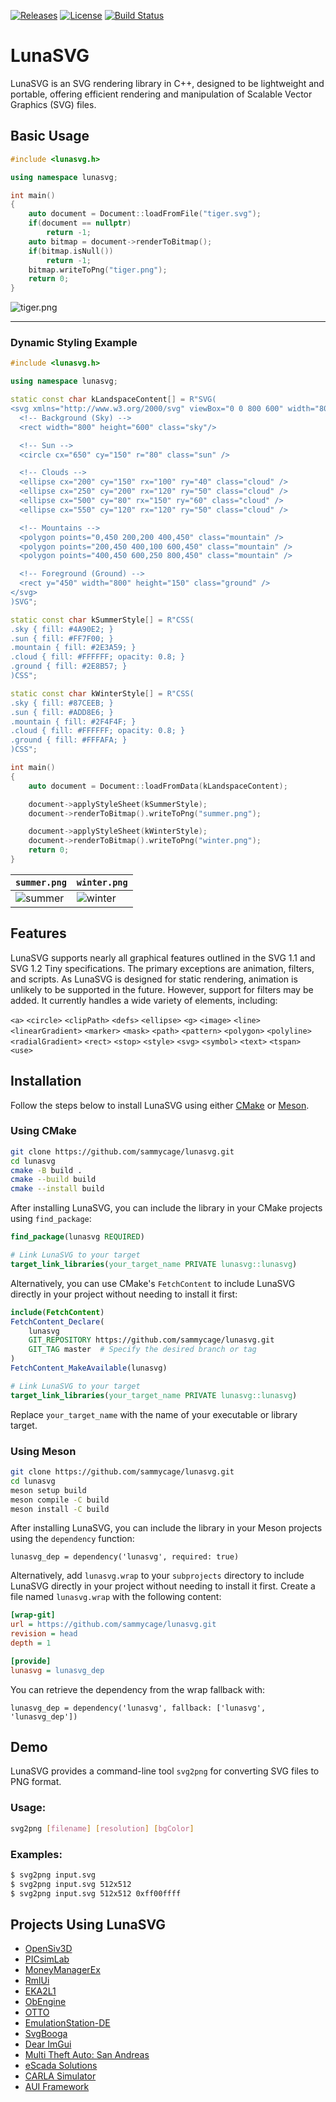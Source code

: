 [![Releases](https://img.shields.io/badge/Version-3.0.1-orange.svg)](https://github.com/sammycage/lunasvg/releases)
[![License](https://img.shields.io/badge/License-MIT-blue.svg)](https://github.com/sammycage/lunasvg/blob/master/LICENSE)
[![Build Status](https://github.com/sammycage/lunasvg/actions/workflows/main.yml/badge.svg)](https://github.com/sammycage/lunasvg/actions)

# LunaSVG

LunaSVG is an SVG rendering library in C++, designed to be lightweight and portable, offering efficient rendering and manipulation of Scalable Vector Graphics (SVG) files.

## Basic Usage

```cpp
#include <lunasvg.h>

using namespace lunasvg;

int main()
{
    auto document = Document::loadFromFile("tiger.svg");
    if(document == nullptr)
        return -1;
    auto bitmap = document->renderToBitmap();
    if(bitmap.isNull())
        return -1;
    bitmap.writeToPng("tiger.png");
    return 0;
}

```

![tiger.png](https://github.com/user-attachments/assets/b87bbf92-6dd1-4b29-a890-99cfffce66b8)

---

### Dynamic Styling Example

```cpp
#include <lunasvg.h>

using namespace lunasvg;

static const char kLandspaceContent[] = R"SVG(
<svg xmlns="http://www.w3.org/2000/svg" viewBox="0 0 800 600" width="800" height="600">
  <!-- Background (Sky) -->
  <rect width="800" height="600" class="sky"/>

  <!-- Sun -->
  <circle cx="650" cy="150" r="80" class="sun" />

  <!-- Clouds -->
  <ellipse cx="200" cy="150" rx="100" ry="40" class="cloud" />
  <ellipse cx="250" cy="200" rx="120" ry="50" class="cloud" />
  <ellipse cx="500" cy="80" rx="150" ry="60" class="cloud" />
  <ellipse cx="550" cy="120" rx="120" ry="50" class="cloud" />

  <!-- Mountains -->
  <polygon points="0,450 200,200 400,450" class="mountain" />
  <polygon points="200,450 400,100 600,450" class="mountain" />
  <polygon points="400,450 600,250 800,450" class="mountain" />

  <!-- Foreground (Ground) -->
  <rect y="450" width="800" height="150" class="ground" />
</svg>
)SVG";

static const char kSummerStyle[] = R"CSS(
.sky { fill: #4A90E2; }
.sun { fill: #FF7F00; }
.mountain { fill: #2E3A59; }
.cloud { fill: #FFFFFF; opacity: 0.8; }
.ground { fill: #2E8B57; }
)CSS";

static const char kWinterStyle[] = R"CSS(
.sky { fill: #87CEEB; }
.sun { fill: #ADD8E6; }
.mountain { fill: #2F4F4F; }
.cloud { fill: #FFFFFF; opacity: 0.8; }
.ground { fill: #FFFAFA; }
)CSS";

int main()
{
    auto document = Document::loadFromData(kLandspaceContent);

    document->applyStyleSheet(kSummerStyle);
    document->renderToBitmap().writeToPng("summer.png");

    document->applyStyleSheet(kWinterStyle);
    document->renderToBitmap().writeToPng("winter.png");
    return 0;
}
```

| `summer.png` | `winter.png` |
| --- | --- |
| ![summer](https://github.com/user-attachments/assets/c7f16780-23f8-4acd-906a-2242f2d0d33b) | ![winter](https://github.com/user-attachments/assets/fdd65288-11c7-4e16-bb5a-2bf28de57145) |

## Features

LunaSVG supports nearly all graphical features outlined in the SVG 1.1 and SVG 1.2 Tiny specifications. The primary exceptions are animation, filters, and scripts. As LunaSVG is designed for static rendering, animation is unlikely to be supported in the future. However, support for filters may be added. It currently handles a wide variety of elements, including:

`<a>` `<circle>` `<clipPath>` `<defs>` `<ellipse>` `<g>` `<image>` `<line>` `<linearGradient>` `<marker>` `<mask>` `<path>` `<pattern>` `<polygon>` `<polyline>` `<radialGradient>` `<rect>` `<stop>` `<style>` `<svg>` `<symbol>` `<text>` `<tspan>` `<use>`

## Installation

Follow the steps below to install LunaSVG using either [CMake](https://cmake.org/) or [Meson](https://mesonbuild.com/).

### Using CMake

```bash
git clone https://github.com/sammycage/lunasvg.git
cd lunasvg
cmake -B build .
cmake --build build
cmake --install build
```

After installing LunaSVG, you can include the library in your CMake projects using `find_package`:

```cmake
find_package(lunasvg REQUIRED)

# Link LunaSVG to your target
target_link_libraries(your_target_name PRIVATE lunasvg::lunasvg)
```

Alternatively, you can use CMake's `FetchContent` to include LunaSVG directly in your project without needing to install it first:

```cmake
include(FetchContent)
FetchContent_Declare(
    lunasvg
    GIT_REPOSITORY https://github.com/sammycage/lunasvg.git
    GIT_TAG master  # Specify the desired branch or tag
)
FetchContent_MakeAvailable(lunasvg)

# Link LunaSVG to your target
target_link_libraries(your_target_name PRIVATE lunasvg::lunasvg)
```

Replace `your_target_name` with the name of your executable or library target.

### Using Meson

```bash
git clone https://github.com/sammycage/lunasvg.git
cd lunasvg
meson setup build
meson compile -C build
meson install -C build
```

After installing LunaSVG, you can include the library in your Meson projects using the `dependency` function:

```meson
lunasvg_dep = dependency('lunasvg', required: true)
```

Alternatively, add `lunasvg.wrap` to your `subprojects` directory to include LunaSVG directly in your project without needing to install it first. Create a file named `lunasvg.wrap` with the following content:

```ini
[wrap-git]
url = https://github.com/sammycage/lunasvg.git
revision = head
depth = 1

[provide]
lunasvg = lunasvg_dep
```

You can retrieve the dependency from the wrap fallback with:

```meson
lunasvg_dep = dependency('lunasvg', fallback: ['lunasvg', 'lunasvg_dep'])
```

## Demo

LunaSVG provides a command-line tool `svg2png` for converting SVG files to PNG format.

### Usage:
```bash
svg2png [filename] [resolution] [bgColor]
```

### Examples:
```bash
$ svg2png input.svg
$ svg2png input.svg 512x512
$ svg2png input.svg 512x512 0xff00ffff
```

## Projects Using LunaSVG

- [OpenSiv3D](https://github.com/Siv3D/OpenSiv3D)
- [PICsimLab](https://github.com/lcgamboa/picsimlab)
- [MoneyManagerEx](https://github.com/moneymanagerex/moneymanagerex)
- [RmlUi](https://github.com/mikke89/RmlUi)
- [EKA2L1](https://github.com/EKA2L1/EKA2L1)
- [ObEngine](https://github.com/ObEngine/ObEngine)
- [OTTO](https://github.com/bitfieldaudio/OTTO)
- [EmulationStation-DE](https://gitlab.com/es-de/emulationstation-de)
- [SvgBooga](https://github.com/etodanik/SvgBooga/tree/main)
- [Dear ImGui](https://github.com/ocornut/imgui)
- [Multi Theft Auto: San Andreas](https://github.com/multitheftauto/mtasa-blue)
- [eScada Solutions](https://www.escadasolutions.com)
- [CARLA Simulator](https://carla.org/)
- [AUI Framework](https://github.com/aui-framework/aui)
